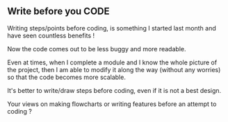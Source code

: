 ## Write before you CODE

Writing steps/points before coding, is something I started last month and have seen countless benefits !

Now the code comes out to be less buggy and more readable.

Even at times, when I complete a module and I know the whole picture of the project, then I am able to modify it along the way (without any worries) so that the code becomes more scalable.

It's better to write/draw steps before coding, even if it is not a best design.

Your views on making flowcharts or writing features before an attempt to coding ?